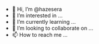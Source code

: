 - 👋 Hi, I’m @hazesera
- 👀 I’m interested in ...
- 🌱 I’m currently learning ...
- 💞️ I’m looking to collaborate on ...
- 📫 How to reach me ...

<!---
hazesera/hazesera is a ✨ special ✨ repository because its `README.md` (this file) appears on your GitHub profile.
You can click the Preview link to take a look at your changes.
--->
